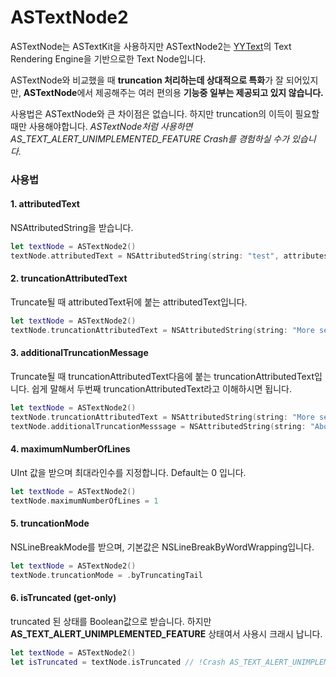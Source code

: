 # ASTextNode2

ASTextNode는 ASTextKit을 사용하지만 ASTextNode2는 [YYText](https://github.com/ibireme/YYText)의 Text Rendering Engine을 기반으로한 Text Node입니다. 

ASTextNode와 비교했을 때 **truncation 처리하는데 상대적으로 특화**가 잘 되어있지만, **ASTextNode**에서 제공해주는 여러 편의용 **기능중 일부는 제공되고 있지 않습니다.** 

사용법은 ASTextNode와 큰 차이점은 없습니다. 하지만 truncation의 이득이 필요할 때만 사용해야합니다. _ASTextNode처럼 사용하면 AS\_TEXT\_ALERT\_UNIMPLEMENTED\_FEATURE Crash를 경험하실 수가 있습니다._

### 사용법

#### 1. attributedText

NSAttributedString을 받습니다. 

```swift
let textNode = ASTextNode2()
textNode.attributedText = NSAttributedString(string: "test", attributes: [:])
```

#### 2. truncationAttributedText

Truncate될 때 attributedText뒤에 붙는 attributedText입니다.

```swift
let textNode = ASTextNode2()
textNode.truncationAttributedText = NSAttributedString(string: "More see", attributes: [:])
```

#### 3. additionalTruncationMessage

Truncate될 때 truncationAttributedText다음에 붙는 truncationAttributedText입니다. 쉽게 말해서 두번째 truncationAttributedText라고 이해하시면 됩니다.

```swift
let textNode = ASTextNode2()
textNode.truncationAttributedText = NSAttributedString(string: "More see", attributes: [:])
textNode.additionalTruncationMesssage = NSAttributedString(string: "About", attributes: [:])
```

#### 4. maximumNumberOfLines

UInt 값을 받으며 최대라인수를 지정합니다. Default는 0 입니다. 

```swift
let textNode = ASTextNode2()
textNode.maximumNumberOfLines = 1
```

#### 5. truncationMode

NSLineBreakMode를 받으며, 기본값은 NSLineBreakByWordWrapping입니다.

```swift
let textNode = ASTextNode2()
textNode.truncationMode = .byTruncatingTail
```

#### 6. isTruncated \(get-only\) 

truncated 된 상태를 Boolean값으로 받습니다. 하지만 **AS\_TEXT\_ALERT\_UNIMPLEMENTED\_FEATURE** 상태여서 사용시 크래시 납니다. 

```swift
let textNode = ASTextNode2()
let isTruncated = textNode.isTruncated // !Crash AS_TEXT_ALERT_UNIMPLEMENTED_FEATURE
```

